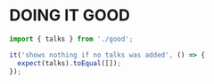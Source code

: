 DOING IT GOOD
=============

```javascript
import { talks } from './good';

it('shows nothing if no talks was added', () => {
  expect(talks).toEqual([]);
});
```
